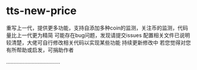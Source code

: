 # tts-new-price
重写上一代，提供更多功能，支持自添加多种coin的监测，关注币的监测，代码量比上一代更为精简
可能存在bug问题，发现请提交issues
配置相关文件已说明较清楚，大佬可自行修改相关代码以实现某些功能
持续更新修改中
若您觉得对您有所帮助或启发，可捐助作者

………………………………

